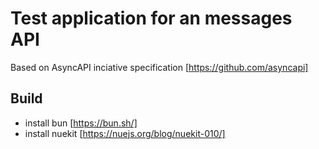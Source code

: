 # Test application for an messages API

Based on AsyncAPI inciative specification [https://github.com/asyncapi]

## Build

- install bun [https://bun.sh/]
- install nuekit [https://nuejs.org/blog/nuekit-010/]
